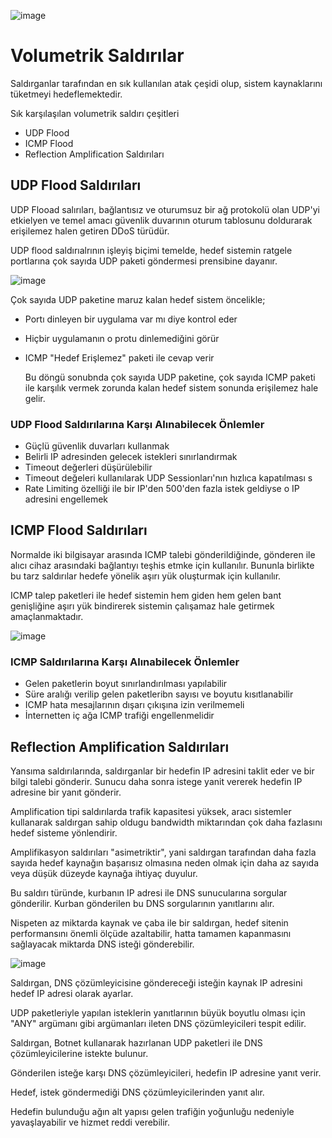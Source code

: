 ![image](https://github.com/kutayozturk/dos-ddos-saldiri-savunma/assets/94574681/c25c9eab-c188-4be6-84b1-de850bd169c7)

# Volumetrik Saldırılar
Saldırganlar tarafından en sık kullanılan atak çeşidi olup, sistem kaynaklarını tüketmeyi hedeflemektedir. 

Sık karşılaşılan volumetrik saldırı çeşitleri
- UDP Flood
- ICMP Flood
- Reflection Amplification Saldırıları

## UDP Flood Saldırıları
UDP Flooad salırıları, bağlantısız ve oturumsuz bir ağ protokolü olan UDP'yi etkielyen ve temel amacı güvenlik duvarının oturum tablosunu doldurarak erişilemez halen getiren DDoS türüdür.

UDP flood saldırıalrının işleyiş biçimi temelde, hedef sistemin ratgele portlarına çok sayıda UDP paketi göndermesi prensibine dayanır.

![image](https://github.com/kutayozturk/dos-ddos-saldiri-savunma/assets/94574681/7e79cbe1-5dc9-434f-9dc0-2944b21b76ce)

Çok sayıda UDP paketine maruz kalan hedef sistem öncelikle;
- Portı dinleyen bir uygulama var mı diye kontrol eder
- Hiçbir uygulamanın o protu dinlemediğini görür
- ICMP "Hedef Erişlemez" paketi ile cevap verir

  Bu döngü sonubnda çok sayıda UDP paketine, çok sayıda ICMP paketi ile karşılık vermek zorunda kalan hedef sistem sonunda erişilemez hale gelir.

### UDP Flood Saldırılarına Karşı Alınabilecek Önlemler
- Güçlü güvenlik duvarları kullanmak
- Belirli IP adresinden gelecek istekleri sınırlandırmak
- Timeout değerleri düşürülebilir
- Timeout değeleri kullanılarak UDP Sessionları'nın hızlıca kapatılması s
- Rate Limiting özelliği ile bir IP'den 500'den fazla istek geldiyse o IP adresini engellemek

## ICMP Flood Saldırıları

Normalde iki bilgisayar arasında ICMP talebi gönderildiğinde, gönderen ile alıcı cihaz arasındaki bağlantıyı teşhis etmke için kullanılır. Bununla birlikte bu tarz saldırılar hedefe yönelik aşırı yük oluşturmak için kullanılır.

ICMP talep paketleri ile hedef sistemin hem giden hem gelen bant genişliğine aşırı yük bindirerek sistemin çalışamaz hale getirmek amaçlanmaktadır.

![image](https://github.com/kutayozturk/dos-ddos-saldiri-savunma/assets/94574681/b25b479b-0d4d-499b-9c8d-f65f1bee7954)

### ICMP Saldırılarına Karşı Alınabilecek Önlemler
- Gelen paketlerin boyut sınırlandırılması yapılabilir
- Süre aralığı verilip gelen paketleribn sayısı ve boyutu kısıtlanabilir
- ICMP hata mesajlarının dışarı çıkışına izin verilmemeli
- İnternetten iç ağa ICMP trafiği engellenmelidir


## Reflection Amplification Saldırıları

Yansıma saldırılarında, saldırganlar bir hedefin IP adresini taklit eder ve bir bilgi talebi gönderir. Sunucu daha sonra istege yanit vererek hedefin IP adresine bir yanıt gönderir.

Amplification tipi saldırılarda trafik kapasitesi yüksek, aracı sistemler kullanarak saldırgan sahip oldugu bandwidth miktarından çok daha fazlasını hedef sisteme yönlendirir.

Amplifikasyon saldırıları "asimetriktir", yani saldırgan tarafından daha fazla sayıda hedef kaynağın bașarısız olmasına neden olmak için daha az sayıda veya düșük düzeyde kaynağa ihtiyaç duyulur.

Bu saldırı türünde, kurbanın IP adresi ile DNS sunucularına sorgular gönderilir. Kurban gönderilen bu DNS sorgularının yanıtlarını alır.

Nispeten az miktarda kaynak ve çaba ile bir saldırgan, hedef sitenin performansını önemli ölçüde azaltabilir, hatta tamamen kapanmasını sağlayacak miktarda DNS isteği gönderebilir.

![image](https://github.com/kutayozturk/dos-ddos-saldiri-savunma/assets/94574681/2b7e6238-296c-40bf-9b9e-fd98e15d1179)

Saldırgan, DNS çözümleyicisine göndereceği isteğin kaynak IP adresini hedef IP adresi olarak ayarlar.

UDP paketleriyle yapılan isteklerin yanıtlarının büyük boyutlu olması için "ANY" argümanı gibi argümanları ileten DNS çözümleyicileri tespit edilir.

Saldırgan, Botnet kullanarak hazırlanan UDP paketleri ile DNS çözümleyicilerine istekte bulunur.

Gönderilen isteğe karşı DNS çözümleyicileri, hedefin IP adresine yanıt verir.

Hedef, istek göndermediği DNS çözümleyicilerinden yanıt alır.

Hedefin bulunduğu ağın alt yapısı gelen trafiğin yoğunluğu nedeniyle yavaşlayabilir ve hizmet reddi verebilir.
